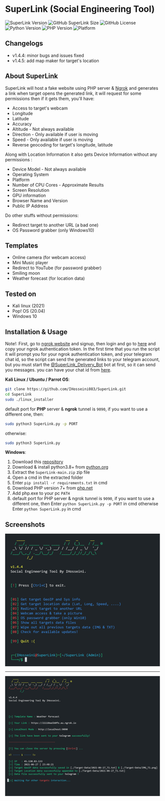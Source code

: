 # SuperLink (Social Engineering Tool)

![SuperLink Version](https://img.shields.io/badge/SuperLink-v1.4.5-red "SuperLink Version")
![GitHub SuperLink Size](https://img.shields.io/github/repo-size/IHosseini083/SuperLink?logoColor=red "SuperLink Size")
![GitHub License](https://img.shields.io/github/license/IHosseini083/SuperLink "License")
![Python Version](https://img.shields.io/badge/Python-3.8%2B-yellow "Python Version")
![PHP Version](https://img.shields.io/badge/PHP-7%2B-purple "PHP Version")
![Platform](https://img.shields.io/badge/Platform-Windows%2010%20|%20Linux-orange "Platform")

## Changelogs

- v1.4.4: minor bugs and issues fixed
- v1.4.5: add map maker for target's location

## About SuperLink

SuperLink will host a fake website using PHP server & [Ngrok](https://ngrok.com)
and generates a link when target opens the generated link, it will request for some permissions then if it gets them,
you'll have:

- Access to target's webcam
- Longitude
- Latitude
- Accuracy
- Altitude - Not always available
- Direction - Only available if user is moving
- Speed - Only available if user is moving
- Reverse geocoding for target's longitude, latitude

Along with Location Information it also gets Device Information without any permissions :

- Device Model - Not always available
- Operating System
- Platform
- Number of CPU Cores - Approximate Results
- Screen Resolution
- GPU information
- Browser Name and Version
- Public IP Address

Do other stuffs without permissions:

- Redirect target to another URL (a bad one)
- OS Password grabber (only Windows10)

## Templates

- Online camera (for webcam access)
- Mini Music player
- Redirect to YouTube (for password grabber)
- Smiling moon
- Weather forecast (for location data)

## Tested on

- Kali linux (2021)
- Pop! OS (20.04)
- Windows 10

## Installation & Usage

Note!: First, go to [ngrok website](https://ngrok.com) and signup, then login and go
to [here](https://dashboard.ngrok.com/get-started/your-authtoken)
and copy your ngrok authentication token. In the first time that you run the script it will prompt you for your ngrok
authentication token, and your telegram chat id, so the script can send the generated links to your telegram account,
but you must start the [@SuperLink_Delivery_Bot](http://t.me/SuperLink_Delivery_Bot) bot at first, so it can send you
messages. you can have your chat id from [here](https://t.me/userinfobot).

**Kali Linux / Ubuntu / Parrot OS**:

```bash
git clone https://github.com/IHosseini083/SuperLink.git
cd SuperLink
sudo ./linux_installer
```

default port for **PHP** server & **ngrok** tunnel is `9090`,
if you want to use a different one, then:

```bash
sudo python3 SuperLink.py -p PORT
```

otherwise:

```bash
sudo python3 SuperLink.py
```

**Windows**:

<ol>
<li>
Download this <a href="https://github.com/IHosseini083/SuperLink/archive/refs/heads/main.zip">repository</a>
</li>
<li>
Download & install python3.8+ from <a href="https://www.python.org/">python.org</a>
</li>
<li>
Extract the <code>SuperLink-main.zip</code> zip file
</li>
<li>
Open a cmd in the extracted folder
</li>
<li>
Enter <code>pip install -r requirements.txt</code> in cmd
</li>
<li>
Download PHP version 7+ from <a href="https://windows.php.net/download">php.net</a>
</li>
<li>
Add php.exe to your pc <code>PATH</code>
</li>
<li>
default port for PHP server & ngrok tunnel is <code>9090</code>, if you want to use a different one, then
Enter <code>python SuperLink.py -p PORT</code> in cmd otherwise Enter <code>python SuperLink.py</code> in cmd
</li>
</ol>

## Screenshots

![SuperLink v1.4.5](https://github.com/IHosseini083/SuperLink/blob/main/ss/ss1.png "SuperLink v1.4.5")

---

![SuperLink v1.4.5](https://github.com/IHosseini083/SuperLink/blob/main/ss/ss2.png "SuperLink v1.4.5")
